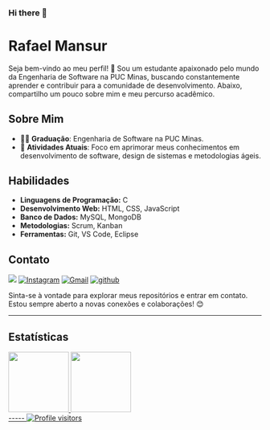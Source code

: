 ### Hi there 👋

<!--
**rafaelmelomansur/rafaelmelomansur** is a ✨ _special_ ✨ repository because its `README.md` (this file) appears on your GitHub profile.

Here are some ideas to get you started:

- 🔭 I’m currently working on ...
- 🌱 I’m currently learning ...
- 👯 I’m looking to collaborate on ...
- 🤔 I’m looking for help with ...
- 💬 Ask me about ...
- 📫 How to reach me: ...
- 😄 Pronouns: ...
- ⚡ Fun fact: ...
-->
# Rafael Mansur

Seja bem-vindo ao meu perfil! 👋 Sou um estudante apaixonado pelo mundo da Engenharia de Software na PUC Minas, buscando constantemente aprender e contribuir para a comunidade de desenvolvimento. Abaixo, compartilho um pouco sobre mim e meu percurso acadêmico.

## Sobre Mim

- 👨‍🎓 **Graduação**: Engenharia de Software na PUC Minas.
- 🌱 **Atividades Atuais**: Foco em aprimorar meus conhecimentos em desenvolvimento de software, design de sistemas e metodologias ágeis.
  
## Habilidades

- **Linguagens de Programação:** C
- **Desenvolvimento Web:** HTML, CSS, JavaScript
- **Banco de Dados:** MySQL, MongoDB
- **Metodologias:** Scrum, Kanban
- **Ferramentas:** Git, VS Code, Eclipse

## Contato

<div>
<a href="https://www.youtube.com/seu-canal-youtube-aqui" target="_blank"><img loading="lazy" src="https://img.shields.io/badge/YouTube-FF0000?style=for-the-badge&logo=youtube&logoColor=white" target="_blank"></a>
<a href="https://www.instagram.com/rafamansur_21/" target="_blank"><img alt="Instagram" src="https://img.shields.io/badge/Instagram-E4405F?style=for-the-badge&logo=instagram&logoColor=white"/></a>
<a href="mailto:rafael.mansur2166@gmail.com" target="_blank"><img alt="Gmail" src="https://img.shields.io/badge/Gmail-D14836?style=for-the-badge&logo=gmail&logoColor=white"/></a>
<a href="https://github.com/rafaelmelomansur" target="_blank"><img alt="github" src="https://img.shields.io/badge/GitHub-100000?style=for-the-badge&logo=github&logoColor=white"/></a>

</div>  

Sinta-se à vontade para explorar meus repositórios e entrar em contato. Estou sempre aberto a novas conexões e colaborações! 😊

-----
## Estatísticas

<div>
<a href="https://github.com/rafaelmelomansur">
<img loading="lazy" height="120em" src="https://github-readme-stats.vercel.app/api/top-langs/?username=rafaelmelomansur&layout=compact&langs_count=7&theme=dracula"/>
<img height="120em" src="https://github-readme-stats.vercel.app/api?username=rafaelmelomansur&show_icons=true&theme=dracula"/>
</div>
-----

<img alt="Profile visitors" src="https://komarev.com/ghpvc/?username=rafaelmelomansur&color=blueviolet"/>
